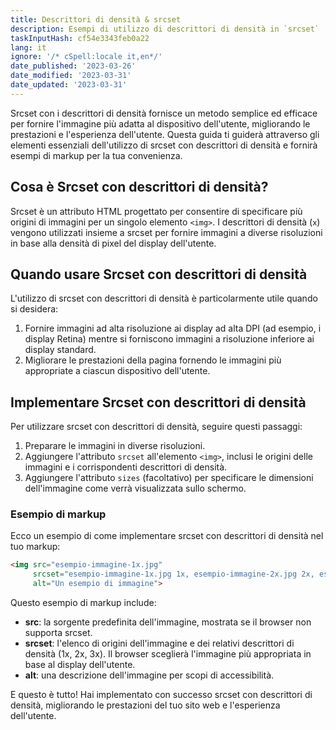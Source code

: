 ```yaml
---
title: Descrittori di densità & srcset
description: Esempi di utilizzo di descrittori di densità in `srcset`
taskInputHash: cf54e3343feb0a22
lang: it
ignore: '/* cSpell:locale it,en*/'
date_published: '2023-03-26'
date_modified: '2023-03-31'
date_updated: '2023-03-31'
---
```

Srcset con i descrittori di densità fornisce un metodo semplice ed efficace per fornire l'immagine più adatta al dispositivo dell'utente, migliorando le prestazioni e l'esperienza dell'utente. Questa guida ti guiderà attraverso gli elementi essenziali dell'utilizzo di srcset con descrittori di densità e fornirà esempi di markup per la tua convenienza.
## Cosa è Srcset con descrittori di densità?

Srcset è un attributo HTML progettato per consentire di specificare più origini di immagini per un singolo elemento `<img>`. I descrittori di densità (`x`) vengono utilizzati insieme a srcset per fornire immagini a diverse risoluzioni in base alla densità di pixel del display dell'utente.
## Quando usare Srcset con descrittori di densità

L'utilizzo di srcset con descrittori di densità è particolarmente utile quando si desidera:
1. Fornire immagini ad alta risoluzione ai display ad alta DPI (ad esempio, i display Retina) mentre si forniscono immagini a risoluzione inferiore ai display standard.
2. Migliorare le prestazioni della pagina fornendo le immagini più appropriate a ciascun dispositivo dell'utente.
## Implementare Srcset con descrittori di densità

Per utilizzare srcset con descrittori di densità, seguire questi passaggi:
1. Preparare le immagini in diverse risoluzioni.
2. Aggiungere l'attributo `srcset` all'elemento `<img>`, inclusi le origini delle immagini e i corrispondenti descrittori di densità.
3. Aggiungere l'attributo `sizes` (facoltativo) per specificare le dimensioni dell'immagine come verrà visualizzata sullo schermo.
### Esempio di markup

Ecco un esempio di come implementare srcset con descrittori di densità nel tuo markup:

```html
<img src="esempio-immagine-1x.jpg"
     srcset="esempio-immagine-1x.jpg 1x, esempio-immagine-2x.jpg 2x, esempio-immagine-3x.jpg 3x"
     alt="Un esempio di immagine">
```

Questo esempio di markup include:

- **src**: la sorgente predefinita dell'immagine, mostrata se il browser non supporta srcset.
- **srcset**: l'elenco di origini dell'immagine e dei relativi descrittori di densità (1x, 2x, 3x). Il browser sceglierà l'immagine più appropriata in base al display dell'utente.
- **alt**: una descrizione dell'immagine per scopi di accessibilità.

E questo è tutto! Hai implementato con successo srcset con descrittori di densità, migliorando le prestazioni del tuo sito web e l'esperienza dell'utente.
